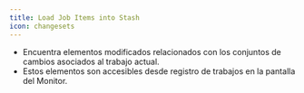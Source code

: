 ```yaml
---
title: Load Job Items into Stash
icon: changesets
---
```

* Encuentra elementos modificados relacionados con los conjuntos de cambios asociados al trabajo actual.
* Estos elementos son accesibles desde registro de trabajos en la pantalla del Monitor.

